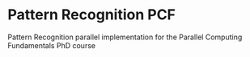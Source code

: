 # Pattern Recognition PCF
Pattern Recognition parallel implementation for the Parallel Computing Fundamentals PhD course
